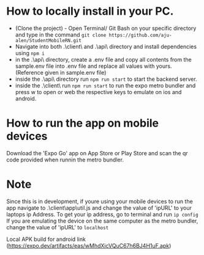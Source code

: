 # How to locally install in your PC.

* (Clone the project) - Open Terminal/ Git Bash on your specific directory and type in the command ``` git clone https://github.com/aju-alen/StudentMobileRN.git ```
* Navigate into both .\client\ and .\api\ directory and install dependencies using ```npm i  ```
*  in the .\api\ directory, create a .env file and copy all contents from the sample.env file into .env file and replace all values with yours. (Reference given in sample.env file)
*  inside the .\api\ directory run ``` npm run start ``` to start the backend server.
*  inside the .\client\ run ``` npm run start ``` to run the expo metro bundler and press w to open or web the respective keys to emulate on ios and android.

# How to run the app on mobile devices
 Download the 'Expo Go' app on App Store or Play Store and scan the qr code provided when runnin the metro bundler.

 # Note  

Since this is in development, if youre using your mobile devices to run the app navigate to .\client\app\util.js and change the value of 'ipURL' to your laptops ip Address. To get your ip address, go to terminal and run ``` ip config ```
If you are emulating the device on the same computer as the metro bundler, change the value of 'ipURL' to ```localhost ```


Local APK build for android link (https://expo.dev/artifacts/eas/wMhdXicVQuC67h6BJ4H1uF.apk)


